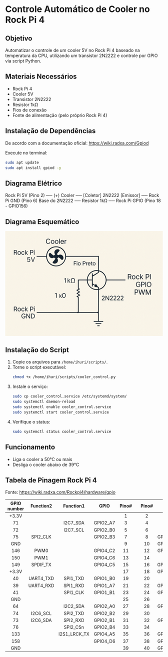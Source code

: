 
# Controle Automático de Cooler no Rock Pi 4

## Objetivo
Automatizar o controle de um cooler 5V no Rock Pi 4 baseado na temperatura da CPU, utilizando um transistor 2N2222 e controle por GPIO via script Python.

## Materiais Necessários
- Rock Pi 4
- Cooler 5V
- Transistor 2N2222
- Resistor 1kΩ
- Fios de conexão
- Fonte de alimentação (pelo próprio Rock Pi 4)

## Instalação de Dependências

De acordo com a documentação oficial: https://wiki.radxa.com/Gpiod

Execute no terminal:

```bash
sudo apt update
sudo apt install gpiod -y
```

## Diagrama Elétrico
Rock Pi 5V (Pino 2) ── (+) Cooler ── [Coletor] 2N2222 [Emissor] ── Rock Pi GND (Pino 6)
Base do 2N2222 ── Resistor 1kΩ ── Rock Pi GPIO (Pino 18 - GPIO156)

## Diagrama Esquemático

![Diagrama Elétrico](diagrama_eletrico.png)

## Instalação do Script
1. Copie os arquivos para `/home/ihuri/scripts/`.
2. Torne o script executável:
   ```bash
   chmod +x /home/ihuri/scripts/cooler_control.py
   ```
3. Instale o serviço:
   ```bash
   sudo cp cooler_control.service /etc/systemd/system/
   sudo systemctl daemon-reload
   sudo systemctl enable cooler_control.service
   sudo systemctl start cooler_control.service
   ```
4. Verifique o status:
   ```bash
   sudo systemctl status cooler_control.service
   ```

## Funcionamento
- Liga o cooler a 50°C ou mais
- Desliga o cooler abaixo de 39°C


## Tabela de Pinagem Rock Pi 4
Fonte: https://wiki.radxa.com/Rockpi4/hardware/gpio

| GPIO number | Function2 | Function1 | GPIO    | Pino# |    | Pino# | GPIO    | Function1 | Function2 | GPIO number |
|:-----------:|:---------:|:---------:|:-------:|:-----:|:--:|:-----:|:-------:|:---------:|:---------:|:-----------:|
| +3.3V       |           |           |         | 1     |    | 2     |         |           | +5.0V     |             |
| 71          |           | I2C7_SDA  | GPIO2_A7| 3     |    | 4     |         |           | +5.0V     |             |
| 72          |           | I2C7_SCL  | GPIO2_B0| 5     |    | 6     |         |           | GND       |             |
| 75          | SPI2_CLK  |           | GPIO2_B3| 7     |    | 8     | GPIO4_C4| UART2_TXD |           | 148         |
| GND         |           |           |         | 9     |    | 10    | GPIO4_C3| UART2_RXD |           | 147         |
| 146         | PWM0      |           | GPIO4_C2| 11    |    | 12    | GPIO4_A3| I2S1_SCLK |           | 131         |
| 150         | PWM1      |           | GPIO4_C6| 13    |    | 14    |         |           | GND       |             |
| 149         | SPDIF_TX  |           | GPIO4_C5| 15    |    | 16    | GPIO4_D2|           |           | 154         |
| +3.3V       |           |           |         | 17    |    | 18    | GPIO4_D4|           |           | 156         |
| 40          | UART4_TXD | SPI1_TXD  | GPIO1_B0| 19    |    | 20    |         |           | GND       |             |
| 39          | UART4_RXD | SPI1_RXD  | GPIO1_A7| 21    |    | 22    | GPIO4_D5|           |           | 157         |
| 41          |           | SPI1_CLK  | GPIO1_B1| 23    |    | 24    | GPIO1_B2| SPI1_CSn  |           | 42          |
| GND         |           |           |         | 25    |    | 26    |         |           | ADC_IN0   |             |
| 64          |           | I2C2_SDA  | GPIO2_A0| 27    |    | 28    | GPIO2_A1| I2C2_CLK  |           | 65          |
| 74          | I2C6_SCL  | SPI2_TXD  | GPIO2_B2| 29    |    | 30    |         |           | GND       |             |
| 73          | I2C6_SDA  | SPI2_RXD  | GPIO2_B1| 31    |    | 32    | GPIO3_C0| SPDIF_TX  | UART3_CTSn| 112         |
| 76          |           | SPI2_CSn  | GPIO2_B4| 33    |    | 34    |         |           | GND       |             |
| 133         |           | I2S1_LRCK_TX|GPIO4_A5| 35    |    | 36    | GPIO4_A4| I2S1_LRCK_RX|         | 132         |
| 158         |           |           | GPIO4_D6| 37    |    | 38    | GPIO4_A6| I2S1_SDI  |           | 134         |
| GND         |           |           |         | 39    |    | 40    | GPIO4_A7| I2S1_SDO  |           | 135         |

